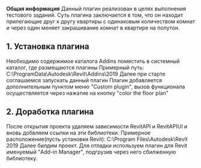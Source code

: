 **Общая информация**
Данный плагин реализован в целях выполнения тестового заданий.
Суть плагина заключается в том, что он находит прилегающие друг к другу квартиры с одинаковым количеством комнат и через один меняет закрашивание комнат в квартире на полутон.

## 1. Установка плагина
Необходимо содержимое каталога Addins поместить в системный каталог, где размещаются плагины
Примерный путь:
C:\ProgramData\Autodesk\Revit\Addins\2019
Далее при старте соглашаемся запускать данный плагин
Плагин добавляется дополнительным пунктом меню "Custom plugin", вызов функционала осуществляется через нажатие на кнопку "color the floor plan"

## 2. Доработка плагина
После открытия проекта удаляем зависимости RevitAPI и RevitAPIUI и вновь добвляем ссылки на эти библиотеки.
Примерное расположение(пусть установки Revit):
C:\Program Files\Autodesk\Revit 2019
Далее билдим проект.
Для отладки используем плагин для Revit именуемый "Add-in Manager", подгрузив через него сбилженную библиотеку.

